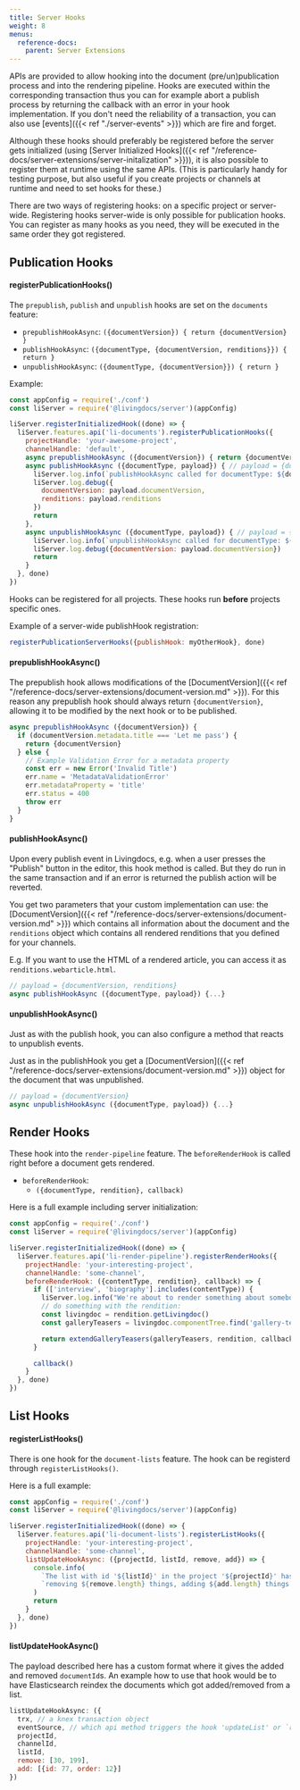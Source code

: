 ```yaml
---
title: Server Hooks
weight: 8
menus:
  reference-docs:
    parent: Server Extensions
---
```


APIs are provided to allow hooking into the document (pre/un)publication process
and into the rendering pipeline. Hooks are executed within the corresponding
transaction thus you can for example abort a publish process by returning the
callback with an error in your hook implementation. If you don't need the
reliability of a transaction, you can also use [events]({{< ref "./server-events" >}}) which are fire and forget.

Although these hooks should preferably be registered before the server gets
initialized (using [Server Initialized Hooks]({{< ref "/reference-docs/server-extensions/server-initalization" >}})), it is also possible to
register them at runtime using the same APIs. (This is particularly handy for
testing purpose, but also useful if you create projects or channels at runtime
and need to set hooks for these.)

There are two ways of registering hooks: on a specific project or server-wide.
Registering hooks server-wide is only possible for publication hooks.
You can register as many hooks as you need, they
will be executed in the same order they got registered.


## Publication Hooks

#### registerPublicationHooks()

The `prepublish`, `publish` and `unpublish` hooks are set on the `documents` feature:

* `prepublishHookAsync`: `({documentVersion}) { return {documentVersion} }`
* `publishHookAsync`: `({documentType, {documentVersion, renditions}}) { return }`
* `unpublishHookAsync`: `({doumentType, {documentVersion}}) { return }`


Example:
```js
const appConfig = require('./conf')
const liServer = require('@livingdocs/server')(appConfig)

liServer.registerInitializedHook((done) => {
  liServer.features.api('li-documents').registerPublicationHooks({
    projectHandle: 'your-awesome-project',
    channelHandle: 'default',
    async prepublishHookAsync ({documentVersion}) { return {documentVersion} },
    async publishHookAsync ({documentType, payload}) { // payload = {documentVersion, renditions}
      liServer.log.info(`publishHookAsync called for documentType: ${documentType}!`)
      liServer.log.debug({
        documentVersion: payload.documentVersion,
        renditions: payload.renditions
      })
      return
    },
    async unpublishHookAsync ({documentType, payload}) { // payload = {documentVersion}
      liServer.log.info(`unpublishHookAsync called for documentType: ${documentType}!`)
      liServer.log.debug({documentVersion: payload.documentVersion})
      return
    }
  }, done)
})
```

Hooks can be registered for all projects.
These hooks run **before** projects specific ones.

Example of a server-wide publishHook registration:
```js
registerPublicationServerHooks({publishHook: myOtherHook}, done)
```

#### prepublishHookAsync()

The prepublish hook allows modifications of the [DocumentVersion]({{< ref "/reference-docs/server-extensions/document-version.md" >}}). For this reason any prepublish hook should always return `{documentVersion}`, allowing it to be modified by the next hook or to be published.

```js
async prepublishHookAsync ({documentVersion}) {
  if (documentVersion.metadata.title === 'Let me pass') {
    return {documentVersion}
  } else {
    // Example Validation Error for a metadata property
    const err = new Error('Invalid Title')
    err.name = 'MetadataValidationError'
    err.metadataProperty = 'title'
    err.status = 400
    throw err
  }
}
```

#### publishHookAsync()

Upon every publish event in Livingdocs, e.g. when a user presses the "Publish"
button in the editor, this hook method is called.
But they do run in the same transaction and if an error is returned the publish
action will be reverted.

You get two parameters that your custom implementation can use:
the [DocumentVersion]({{< ref "/reference-docs/server-extensions/document-version.md" >}}) which contains all
information about the document and the `renditions` object which contains all
rendered renditions that you defined for your channels.

E.g. If you want to use the HTML of a rendered article, you can access it as `renditions.webarticle.html`.

```js
// payload = {documentVersion, renditions}
async publishHookAsync ({documentType, payload}) {...}
```

#### unpublishHookAsync()

Just as with the publish hook, you can also configure a method that reacts to
unpublish events.

Just as in the publishHook you get a [DocumentVersion]({{< ref "/reference-docs/server-extensions/document-version.md" >}}) object for the document that was
unpublished.

```js
// payload = {documentVersion}
async unpublishHookAsync ({documentType, payload}) {...}
```


## Render Hooks

These hook into the `render-pipeline` feature. The `beforeRenderHook` is called right before a document gets rendered.

* `beforeRenderHook`:
    * `({documentType, rendition}, callback)`

Here is a full example including server initialization:

```js
const appConfig = require('./conf')
const liServer = require('@livingdocs/server')(appConfig)

liServer.registerInitializedHook((done) => {
  liServer.features.api('li-render-pipeline').registerRenderHooks({
    projectHandle: 'your-interesting-project',
    channelHandle: 'some-channel',
    beforeRenderHook: ({contentType, rendition}, callback) => {
      if (['interview', 'biography'].includes(contentType)) {
        liServer.log.info("We're about to render something about somebody!")
        // do something with the rendition:
        const livingdoc = rendition.getLivingdoc()
        const galleryTeasers = livingdoc.componentTree.find('gallery-teaser')

        return extendGalleryTeasers(galleryTeasers, rendition, callback)
      }

      callback()
    }
  }, done)
})
```


## List Hooks

#### registerListHooks()

There is one hook for the `document-lists` feature. The hook can be registerd
through `registerListHooks()`.

Here is a full example:
```js
const appConfig = require('./conf')
const liServer = require('@livingdocs/server')(appConfig)

liServer.registerInitializedHook((done) => {
  liServer.features.api('li-document-lists').registerListHooks({
    projectHandle: 'your-interesting-project',
    channelHandle: 'some-channel',
    listUpdateHookAsync: ({projectId, listId, remove, add}) => {
      console.info(
        `The list with id '${listId}' in the project '${projectId}' has changes.`,
        `removing ${remove.length} things, adding ${add.length} things.`
      )
      return
    }
  }, done)
})
```

#### listUpdateHookAsync()

The payload described here has a custom format where it gives the added and
removed `documentId`s. An example how to use that hook would be to have Elasticsearch
reindex the documents which got added/removed from a list.

```js
listUpdateHookAsync: ({
  trx, // a knex transaction object
  eventSource, // which api method triggers the hook 'updateList' or `removeDocumentFromList`
  projectId,
  channelId,
  listId,
  remove: [30, 199],
  add: [{id: 77, order: 12}]
})
```
